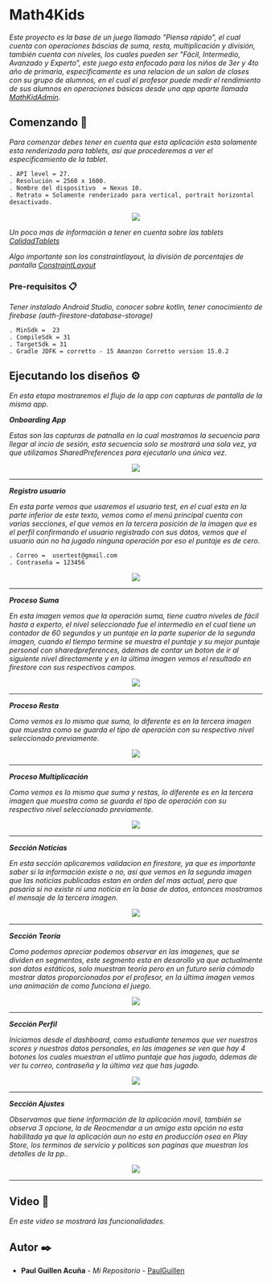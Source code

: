 # Math4Kids

_Este proyecto es la base de un juego llamado "Piensa rápido", el cual cuenta con operaciones báscias de suma, resta, multiplicación y división, también cuenta con  niveles, los cuales pueden ser "Fácil, Intermedio, Avanzado y Experto", este juego esta enfocado para los niños de 3er y 4to año de primaria, especificamente es una relacion de un salon de clases con su grupo de alumnos, en el cual el profesor puede medir el rendimiento de sus alumnos en operaciones básicas desde una app aparte  llamada [MathKidAdmin](https://github.com/PaulGuillen/KidMathAdmin)._

## Comenzando 🚀

_Para comenzar debes tener en cuenta que esta aplicación esta solamente esta renderizada para tablets, así que procederemos a ver el especificamiento de la tablet._

```
. API level = 27.
. Resolución = 2560 x 1600.
. Nombre del dispositivo  = Nexus 10.
. Retrato = Solamente renderizado para vertical, portrait horizontal desactivado.
```

<p align="center">
 <img src="https://user-images.githubusercontent.com/43099030/170897222-8c45aca7-cbd8-4a36-a957-b161a21e5c35.png"/>
</p>

_Un poco mas de información a tener en cuenta sobre las tablets [CalidadTablets](https://developer.android.com/docs/quality-guidelines/tablet-app-quality?hl=es-419)_

_Algo importante son los constraintlayout, la división de porcentajes de pantalla [ConstraintLayout](https://www.geeksforgeeks.org/constraintlayout-in-android/)_


### Pre-requisitos 📋

_Tener instalado Android Studio, conocer sobre kotlin, tener conocimiento de firebase (auth-firestore-database-storage)_

```
. MinSdk =  23
. CompileSdk = 31
. TargetSdk = 31
. Gradle JDFK = corretto - 15 Amanzon Corretto version 15.0.2 
```

## Ejecutando los diseños ⚙️

_En esta etapa mostraremos el flujo de la app con capturas de pantalla de la misma app._

_**Onboarding App**_

_Estas son las capturas de patnalla en la cual mostramos la secuencia para llegar al incio de sesión, esta secuencia solo se mostrará una sola vez, ya que utilizamos SharedPreferences para ejecutarlo una única vez._

<p align="center">
 <img src="https://user-images.githubusercontent.com/43099030/171042820-02caab30-b5ce-48c7-9ea5-ae3d151ef528.png"/>
</p>

---

_**Registro usuario**_

_En esta parte vemos que usaremos el usuario test, en el cual esta en la parte inferior de este texto, vemos como el menú principal cuenta con varias secciones, el que vemos en la tercera posición de la imagen que es el perfil confirmando el usuario registrado con sus datos, vemos que el usuario aún no ha jugado ninguna operación por eso el puntaje es de cero._

```
. Correo =  usertest@gmail.com
. Contraseña = 123456
```

<p align="center">
 <img src="https://user-images.githubusercontent.com/43099030/171043088-eaf6a13c-971d-44b2-a16b-57671023c6a1.png"/>
</p>

---

_**Proceso Suma**_

_En esta imagen vemos que la operación suma, tiene cuatro niveles de fácil hasta a experto, el nivel seleccionado fue el intermedio en el cual tiene un contador de 60 segundos y un puntaje en la parte superior de la segunda imagen, cuando el tiempo termine se muestra el puntaje y su mejor puntaje personal con sharedpreferences, ádemas de contar un boton de ir al siguiente nivel directamente y en la última imagen vemos el resultado en firestore con sus respectivos campos._


<p align="center">
 <img src="https://user-images.githubusercontent.com/43099030/171049106-d0f2059f-c9bf-4f51-a38c-58b75e5b1d05.png"/>
</p>

---

_**Proceso Resta**_

_Como vemos es lo mismo que suma, lo diferente es en la tercera imagen que muestra como se guarda el tipo de operación con su respectivo nivel seleccionado previamente._

<p align="center">
 <img src="https://user-images.githubusercontent.com/43099030/171049918-2d988b70-892c-4c8f-9472-df4429ae668f.png"/>
</p>

---

_**Proceso Multiplicación**_

_Como vemos es lo mismo que suma y restas, lo diferente es en la tercera imagen que muestra como se guarda el tipo de operación con su respectivo nivel seleccionado previamente._

<p align="center">
 <img src="https://user-images.githubusercontent.com/43099030/171053514-61d105e9-ec98-4444-beff-281130548f23.png"/>
</p>

---

_**Sección Noticias**_

_En esta sección aplicaremos validacion en firestore, ya que es importante saber si la información existe o no, así que vemos en la segunda imagen que las noticias publicadas estan en orden del mas actual, pero que pasaría si no existe ni una noticia en la base de datos, entonces mostramos el mensaje de la tercera imagen._

<p align="center">
 <img src="https://user-images.githubusercontent.com/43099030/171055179-97eafbca-2075-4da1-abd7-19768cc88e5d.png"/>
</p>

---

_**Sección Teoría**_

_Como podemos apreciar podemos observar en las imagenes, que se dividen en segmentos, este segmento esta en desarollo ya que actualmente son datos estáticos, solo muestran teoría pero en un futuro seria cómodo mostrar datos proporcionados por el profesor, en la última imagen vemos una animación de como funciona el juego._

<p align="center">
 <img src="https://user-images.githubusercontent.com/43099030/171056945-66942d25-1aed-4215-b3c4-2b229a25b1b9.png"/>
</p>

---

_**Sección Perfil**_

_Iniciamos desde el dashboard, como estudiante tenemos que ver nuestros scores y nuestros datos personales, en las imagenes se ven que hay 4 botones los cuales muestran el utlimo puntaje que has jugado, ádemas de ver tu correo, contraseña y la última vez que has jugado._


<p align="center">
 <img src="https://user-images.githubusercontent.com/43099030/171059650-7d0ded2d-95e1-4ea6-9f47-e0073ea31965.png"/>
</p>

---

_**Sección Ajustes**_

_Observamos que tiene información de la aplicación movil, también se observa 3 opcione, la de Reocmendar a un amigo esta opción no esta habilitada ya que la aplicación aun no esta en producción osea en Play Store, los terminos de servicio y políticas son paginas que muestran los detalles de la pp.._

<p align="center">
 <img src="https://user-images.githubusercontent.com/43099030/171061912-e9f2c28c-9aee-4541-adb1-4c843fdaa837.png"/>
</p>

---

## Video 📄

_En este video se mostrará las funcionalidades._


## Autor ✒️

* **Paul Guillen Acuña** - *Mi Repositorio* - [PaulGuillen](https://github.com/PaulGuillen?tab=repositories)
